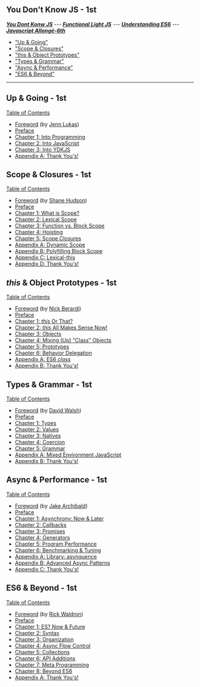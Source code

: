 <a name="top"></a>
## You Don't Know JS - 1st
***[You Dont Konw JS]** --- **[Functional Light JS]** --- **[Understanding ES6]** --- **[Javascript Allongé-6th]***     
* ["Up & Going"](up\%20&\%20going/README.md#you-dont-know-js-up--going)
* ["Scope & Closures"](scope\%20&\%20closures/README.md#you-dont-know-js-scope--closures)
* ["this & Object Prototypes"](this\%20&\%20object\%20prototypes/README.md#you-dont-know-js-this--object-prototypes)
* ["Types & Grammar"](types\%20&\%20grammar/README.md#you-dont-know-js-types--grammar)
* ["Async & Performance"](async\%20&\%20performance/README.md#you-dont-know-js-async--performance)
* ["ES6 & Beyond"](es6\%20&\%20beyond/README.md#you-dont-know-js-es6--beyond)
---
## Up & Going - 1st

[Table of Contents](toc.md)

* [Foreword](foreword.md) (by [Jenn Lukas](http://jennlukas.com))
* [Preface](../preface.md)
* [Chapter 1: Into Programming](up\%20&\%20going/ch1.md)
* [Chapter 2: Into JavaScript](ch2.md)
* [Chapter 3: Into YDKJS](ch3.md)
* [Appendix A: Thank You's!](apA.md)

## Scope & Closures - 1st

[Table of Contents](toc.md)

* [Foreword](https://shanehudson.net/2014/06/03/foreword-dont-know-js/) (by [Shane Hudson](https://github.com/shanehudson))
* [Preface](../preface.md)
* [Chapter 1: What is Scope?](ch1.md)
* [Chapter 2: Lexical Scope](ch2.md)
* [Chapter 3: Function vs. Block Scope](ch3.md)
* [Chapter 4: Hoisting](ch4.md)
* [Chapter 5: Scope Closures](ch5.md)
* [Appendix A: Dynamic Scope](apA.md)
* [Appendix B: Polyfilling Block Scope](apB.md)
* [Appendix C: Lexical-this](apC.md)
* [Appendix D: Thank You's!](apD.md)

## *this* & Object Prototypes - 1st

[Table of Contents](toc.md)

* [Foreword](foreword.md) (by [Nick Berardi](https://github.com/nberardi))
* [Preface](../preface.md)
* [Chapter 1: *this* Or That?](ch1.md)
* [Chapter 2: *this* All Makes Sense Now!](ch2.md)
* [Chapter 3: Objects](ch3.md)
* [Chapter 4: Mixing (Up) "Class" Objects](ch4.md)
* [Chapter 5: Prototypes](ch5.md)
* [Chapter 6: Behavior Delegation](ch6.md)
* [Appendix A: ES6 *class*](apA.md)
* [Appendix B: Thank You's!](apB.md)

## Types & Grammar - 1st

[Table of Contents](toc.md)

* [Foreword](foreword.md) (by [David Walsh](http://davidwalsh.name))
* [Preface](../preface.md)
* [Chapter 1: Types](ch1.md)
* [Chapter 2: Values](ch2.md)
* [Chapter 3: Natives](ch3.md)
* [Chapter 4: Coercion](ch4.md)
* [Chapter 5: Grammar](ch5.md)
* [Appendix A: Mixed Environment JavaScript](apA.md)
* [Appendix B: Thank You's!](apB.md)

## Async & Performance - 1st

[Table of Contents](toc.md)

* [Foreword](foreword.md) (by [Jake Archibald](http://jakearchibald.com))
* [Preface](../preface.md)
* [Chapter 1: Asynchrony: Now & Later](ch1.md)
* [Chapter 2: Callbacks](ch2.md)
* [Chapter 3: Promises](ch3.md)
* [Chapter 4: Generators](ch4.md)
* [Chapter 5: Program Performance](ch5.md)
* [Chapter 6: Benchmarking & Tuning](ch6.md)
* [Appendix A: Library: asynquence](apA.md)
* [Appendix B: Advanced Async Patterns](apB.md)
* [Appendix C: Thank You's!](apC.md)

## ES6 & Beyond - 1st

[Table of Contents](toc.md)

* [Foreword](foreword.md) (by [Rick Waldron](http://bocoup.com/weblog/author/rick-waldron/))
* [Preface](../preface.md)
* [Chapter 1: ES? Now & Future](ch1.md)
* [Chapter 2: Syntax](ch2.md)
* [Chapter 3: Organization](ch3.md)
* [Chapter 4: Async Flow Control](ch4.md)
* [Chapter 5: Collections](ch5.md)
* [Chapter 6: API Additions](ch6.md)
* [Chapter 7: Meta Programming](ch7.md)
* [Chapter 8: Beyond ES6](ch8.md)
* [Appendix A: Thank You's!](apA.md)

[You Dont Konw JS]: https://github.com/ky27100/You-Dont-Know-JS/tree/1st-ed/toc.md
[Functional Light JS]: https://github.com/ky27100/Functional-Light-JS/blob/master/manuscript/toc.md#top
[Understanding ES6]: https://github.com/ky27100/understandinges6/blob/master/manuscript/toc.md#top
[Javascript Allongé-6th]: https://github.com/ky27100/javascript-allonge-six/blob/master/myAllonge/markdown/toc.md#top

[det_1]: https://github.com/getify/You-Dont-Know-JS/blob/1st-ed/README.md
[det_2]: https://github.com/kiyounglee/Functional-Light-JS/blob/master/manuscript/toc.md#middle
[det_3]: https://github.com/kiyounglee/understandinges6/blob/master/manuscript/toc.md#middle
[det_4]: https://github.com/kiyounglee/javascript-allonge-six/blob/master/myAllonge/markdown/toc.md#middle
